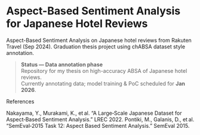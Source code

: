 # Aspect-Based Sentiment Analysis for Japanese Hotel Reviews  
Aspect-Based Sentiment Analysis on Japanese hotel reviews from Rakuten Travel (Sep 2024). Graduation thesis project using chABSA dataset style annotation.

> **Status — Data annotation phase**  
> Repository for my thesis on high-accuracy ABSA of Japanese hotel reviews.  
> Currently annotating data; model training & PoC scheduled for **Jan 2026**.


References

Nakayama, Y., Murakami, K., et al. “A Large‑Scale Japanese Dataset for Aspect‑Based Sentiment Analysis.” LREC 2022.
Pontiki, M., Galanis, D., et al. “SemEval‑2015 Task 12: Aspect Based Sentiment Analysis.” SemEval 2015.
